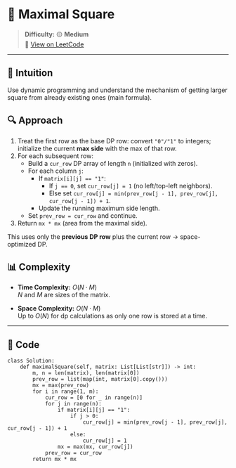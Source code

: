
# 🧠 Maximal Square

> **Difficulty:** 🟡 **Medium**\
> 📎 [View on LeetCode](https://leetcode.com/problems/maximal-square/description/)

---

## 📝 Intuition

Use dynamic programming and understand the mechanism of getting larger square from already existing ones (main formula).

## 🔍 Approach

1. Treat the first row as the base DP row: convert `"0"/"1"` to integers; initialize the current **max side** with the max of that row.
2. For each subsequent row:
   - Build a `cur_row` DP array of length `n` (initialized with zeros).
   - For each column `j`:
     - If `matrix[i][j] == "1"`:
       - If `j == 0`, set `cur_row[j] = 1` (no left/top-left neighbors).
       - Else set `cur_row[j] = min(prev_row[j - 1], prev_row[j], cur_row[j - 1]) + 1`.
     - Update the running maximum side length.
   - Set `prev_row = cur_row` and continue.
3. Return `mx * mx` (area from the maximal side).

This uses only the **previous DP row** plus the current row → space-optimized DP.

## 📊 Complexity

- **Time Complexity:** $O(N\cdot M)$  
$N$ and $M$ are sizes of the matrix.


- **Space Complexity:** $O(N\cdot M)$   
Up to $O(N)$ for dp calculations as only one row is stored at a time.

---

## 🧩 Code

```python3 []
class Solution:
    def maximalSquare(self, matrix: List[List[str]]) -> int:
        m, n = len(matrix), len(matrix[0])
        prev_row = list(map(int, matrix[0].copy()))
        mx = max(prev_row)
        for i in range(1, m):
            cur_row = [0 for _ in range(n)]
            for j in range(n):
                if matrix[i][j] == "1":
                    if j > 0:
                        cur_row[j] = min(prev_row[j - 1], prev_row[j], cur_row[j - 1]) + 1
                    else:
                        cur_row[j] = 1
                mx = max(mx, cur_row[j])
            prev_row = cur_row
        return mx * mx
```

